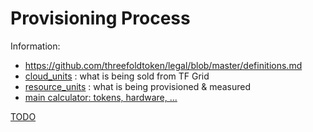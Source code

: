 # Provisioning Process

Information:

- https://github.com/threefoldtoken/legal/blob/master/definitions.md
- [cloud_units](concepts/cloud_units.md) : what is being sold from TF Grid
- [resource_units](concepts/resource_units.md) : what is being provisioned & measured
- [main calculator: tokens, hardware, ...](https://docs.google.com/spreadsheets/d/1TsrG_bvrPl1I4q6FLScLwZDfe5HJ_DWOfY9RjZ8fZI4/edit#gid=1306033097)


[TODO](https://github.com/threefoldtoken/info/issues/1)

